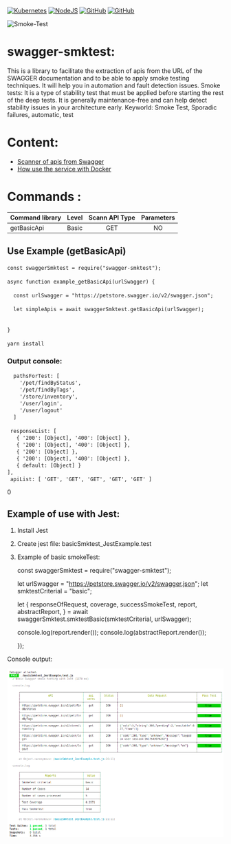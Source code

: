[![Kubernetes](https://img.shields.io/badge/-kubernetes-3875A0?style=flat-square&logo=kubernetes&logoColor=white&link=https://kubernetes.io/docs/concepts/overview/what-is-kubernetes/)](https://kubernetes.io/docs/concepts/overview/what-is-kubernetes/)
[![NodeJS](https://img.shields.io/badge/-NodeJs-3CA80B?style=flat-square&logo=nodejs&logoColor=white&link=https://nodejs.org/en/)](https://nodejs.org/en/)
[![GitHub](https://img.shields.io/badge/-github-black?style=flat-square&labelColor=black&logo=github&logoColor=white&link)](https://github.com/cecilio-cannav/zipi-smkTest)
[![GitHub](https://img.shields.io/badge/-mongodb-43A617?style=flat-square&labelColor=43A617&logo=mongodb&logoColor=white&link)](https://www.mongodb.com/developer-tools)

<p align="left" src="https://cecilio-cannav.github.io/zipi-smkTest/">
  <img src="https://raw.githubusercontent.com/cecilio-cannav/zipi-smkTest/master/docs/zipi.png" width="256" title="Smoke-Test">
</p>

# swagger-smktest:

This is a library to facilitate the extraction of apis from the URL of the SWAGGER documentation and to be able to apply smoke testing techniques. It will help you in automation and fault detection issues.
Smoke tests: It is a type of stability test that must be applied before starting the rest of the deep tests. It is generally maintenance-free and can help detect stability issues in your architecture early.
Keyworld: Smoke Test, Sporadic failures, automatic, test

# Content:

- [Scanner of apis from Swagger](#markdown-header-span-elements)
- [How use the service with Docker](#markdown-header-span-elements)

# Commands :

| Command library | Level | Scann API Type | Parameters |
| :-------------- | :---- | :------------: | :--------: |
| getBasicApi     | Basic |      GET       |     NO     |

## Use Example (getBasicApi)

    const swaggerSmktest = require("swagger-smktest");

    async function example_getBasicApi(urlSwagger) {

      const urlSwagger = "https://petstore.swagger.io/v2/swagger.json";

      let simpleApis = await swaggerSmktest.getBasicApi(urlSwagger);


    }

    yarn install

### Output console:

      pathsForTest: [
        '/pet/findByStatus',
        '/pet/findByTags',
        '/store/inventory',
        '/user/login',
        '/user/logout'
      ]

     responseList: [
       { '200': [Object], '400': [Object] },
       { '200': [Object], '400': [Object] },
       { '200': [Object] },
       { '200': [Object], '400': [Object] },
       { default: [Object] }
    ],
     apiList: [ 'GET', 'GET', 'GET', 'GET', 'GET' ]

0

## Example of use with Jest:

1.  Install Jest
2.  Create jest file: basicSmktest_JestExample.test

3.  Example of basic smokeTest:

    const swaggerSmktest = require("swagger-smktest");

    let urlSwagger = "https://petstore.swagger.io/v2/swagger.json";
    let smktestCriterial = "basic";

    let {
    responseOfRequest,
    coverage,
    successSmokeTest,
    report,
    abstractReport,
    } = await swaggerSmktest.smktestBasic(smktestCriterial, urlSwagger);

    console.log(report.render());
    console.log(abstractReport.render());

    });

Console output:

![toolss_200px](/src/documentation/swagger-smktest.png)
